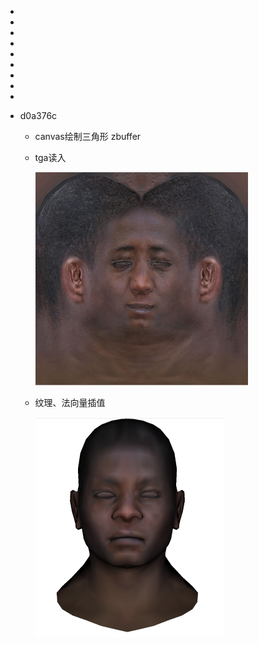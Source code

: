 * 
* 
* 
* 
* 
* 
* 
* 
* 



* d0a376c

  * canvas绘制三角形 zbuffer

  * tga读入

    <img src="./assets/image-20230907233607172.png" alt="image-20230907233607172" style="zoom:50%;" />

  * 纹理、法向量插值

    <img src="./assets/image-20230907233300754.png" alt="image-20230907233300754" style="zoom:50%;" />